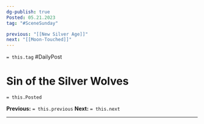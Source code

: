 ```yaml
---
dg-publish: true
Posted: 05.21.2023
tag: "#SceneSunday"

previous: "[[New Silver Age]]"
next: "[[Moon-Touched]]"
---
```

`= this.tag` #DailyPost 
# Sin of the Silver Wolves
`= this.Posted`

**Previous:** `= this.previous`
**Next:** `= this.next`

---

